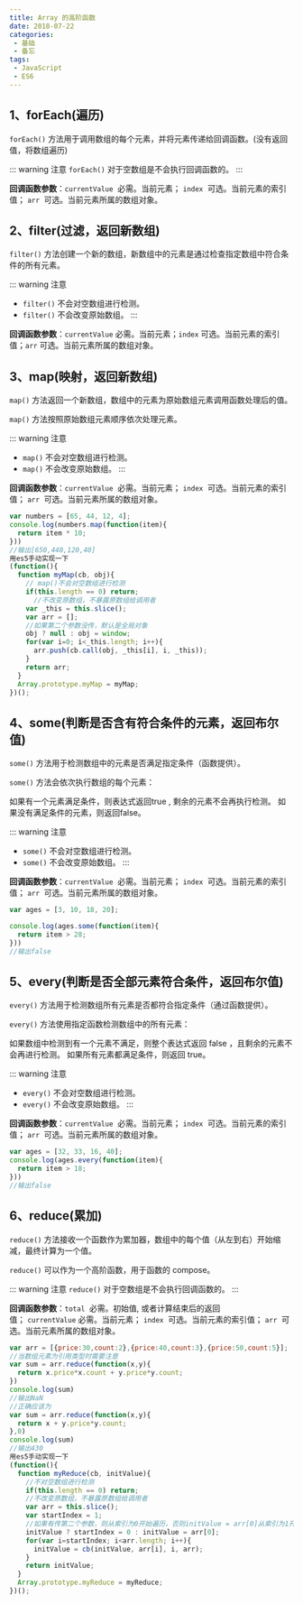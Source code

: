 ```yaml
---
title: Array 的高阶函数
date: 2018-07-22
categories:
 - 基础
 - 备忘
tags:
 - JavaScript
 - ES6
---
```


## 1、forEach(遍历)

`forEach()` 方法用于调用数组的每个元素，并将元素传递给回调函数。(没有返回值，将数组遍历)

::: warning 注意
`forEach()` 对于空数组是不会执行回调函数的。
:::

__回调函数参数__：`currentValue`  必需。当前元素； `index`  可选。当前元素的索引值； `arr`  可选。当前元素所属的数组对象。

## 2、filter(过滤，返回新数组)

`filter()` 方法创建一个新的数组，新数组中的元素是通过检查指定数组中符合条件的所有元素。

::: warning 注意

* `filter()` 不会对空数组进行检测。
* `filter()` 不会改变原始数组。
:::

__回调函数参数__：`currentValue` 必需。当前元素；`index` 可选。当前元素的索引值；`arr` 可选。当前元素所属的数组对象。

## 3、map(映射，返回新数组)

`map()` 方法返回一个新数组，数组中的元素为原始数组元素调用函数处理后的值。

`map()` 方法按照原始数组元素顺序依次处理元素。

::: warning 注意

* `map()` 不会对空数组进行检测。
* `map()` 不会改变原始数组。
:::

__回调函数参数__：`currentValue`  必需。当前元素； `index`  可选。当前元素的索引值； `arr`  可选。当前元素所属的数组对象。

```js
var numbers = [65, 44, 12, 4];
console.log(numbers.map(function(item){
  return item * 10;
}))
//输出[650,440,120,40]
用es5手动实现一下
(function(){
  function myMap(cb, obj){
    // map()不会对空数组进行检测
    if(this.length == 0) return;
      //不改变原数组，不暴露原数组给调用者
    var _this = this.slice();
    var arr = [];
    //如果第二个参数没传，默认是全局对象
    obj ? null : obj = window;
    for(var i=0; i<_this.length; i++){
      arr.push(cb.call(obj, _this[i], i, _this));
    }
    return arr;
  }
  Array.prototype.myMap = myMap;
})();
```

## 4、some(判断是否含有符合条件的元素，返回布尔值)

`some()` 方法用于检测数组中的元素是否满足指定条件（函数提供）。

`some()` 方法会依次执行数组的每个元素：

如果有一个元素满足条件，则表达式返回true , 剩余的元素不会再执行检测。
如果没有满足条件的元素，则返回false。

::: warning 注意

* `some()` 不会对空数组进行检测。
* `some()` 不会改变原始数组。
:::

__回调函数参数__：`currentValue`  必需。当前元素； `index`  可选。当前元素的索引值； `arr`  可选。当前元素所属的数组对象。

```js
var ages = [3, 10, 18, 20];

console.log(ages.some(function(item){
  return item > 28;
}))
//输出false
```

## 5、every(判断是否全部元素符合条件，返回布尔值)

`every()` 方法用于检测数组所有元素是否都符合指定条件（通过函数提供）。

`every()` 方法使用指定函数检测数组中的所有元素：

如果数组中检测到有一个元素不满足，则整个表达式返回 false ，且剩余的元素不会再进行检测。
如果所有元素都满足条件，则返回 true。

::: warning 注意

* `every()` 不会对空数组进行检测。
* `every()` 不会改变原始数组。
:::

__回调函数参数__：`currentValue`  必需。当前元素； `index`  可选。当前元素的索引值； `arr`  可选。当前元素所属的数组对象。

```js
var ages = [32, 33, 16, 40];
console.log(ages.every(function(item){
  return item > 18;
}))
//输出false
```

## 6、reduce(累加)

`reduce()` 方法接收一个函数作为累加器，数组中的每个值（从左到右）开始缩减，最终计算为一个值。

`reduce()` 可以作为一个高阶函数，用于函数的 compose。

::: warning 注意
`reduce()` 对于空数组是不会执行回调函数的。
:::

__回调函数参数__：`total`  必需。初始值, 或者计算结束后的返回值； `currentValue` 必需。当前元素； `index`  可选。当前元素的索引值； `arr`  可选。当前元素所属的数组对象。

```js
var arr = [{price:30,count:2},{price:40,count:3},{price:50,count:5}];
//当数组元素为引用类型时需要注意
var sum = arr.reduce(function(x,y){
  return x.price*x.count + y.price*y.count;
})
console.log(sum)
//输出NaN
//正确应该为
var sum = arr.reduce(function(x,y){
  return x + y.price*y.count;
},0)
console.log(sum)
//输出430
用es5手动实现一下
(function(){
  function myReduce(cb, initValue){
    //不对空数组进行检测
    if(this.length == 0) return;
    //不改变原数组，不暴露原数组给调用者
    var arr = this.slice();
    var startIndex = 1;
    //如果有传第二个参数，则从索引为0开始遍历，否则initValue = arr[0]从索引为1开始遍历
    initValue ? startIndex = 0 : initValue = arr[0];
    for(var i=startIndex; i<arr.length; i++){
      initValue = cb(initValue, arr[i], i, arr);
    }
    return initValue;
  }
  Array.prototype.myReduce = myReduce;
})();
```
